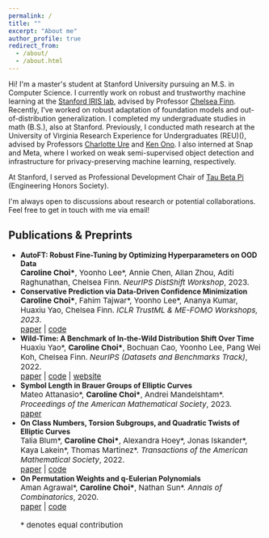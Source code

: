```yaml
---
permalink: /
title: ""
excerpt: "About me"
author_profile: true
redirect_from: 
  - /about/
  - /about.html
---
```


[//]: # (Hi! I'm Caroline, a Master's student at Stanford University studying Computer Science. )

[//]: # (I am fortunate to be advised by Prof. Chelsea Finn and part of the Stanford IRIS lab.)

[//]: # ()
[//]: # (My research interests lie in machine learning. )

[//]: # (Recently, I've worked on trustworthy machine learning, specifically robust adaptation of foundation models and understanding real-world distribution shifts.)

[//]: # (I aim to draw inspiration from mathematics and cognitive science to develop more robust and interpretable machine learning algorithms.)

[//]: # ()
[//]: # (Previously, I did my undergraduate in mathematics &#40;B.S.&#41; at Stanford.)

[//]: # ()
[//]: # (Please reach out via email if you would like to chat about research or collaboration!)

Hi! I'm a master's student at Stanford University pursuing an M.S. in Computer Science.
I currently work on robust and trustworthy machine learning at the [Stanford IRIS lab](https://irislab.stanford.edu), advised by Professor [Chelsea Finn](https://ai.stanford.edu/~cbfinn/).
Recently, I've worked on robust adaptation of foundation models and out-of-distribution generalization.
I completed my undergraduate studies in math (B.S.), also at Stanford.
Previously, I conducted math research at the University of Virginia Research Experience for Undergraduates (REU)(), advised by Professors [Charlotte Ure](https://about.illinoisstate.edu/cure/) and [Ken Ono](https://uva.theopenscholar.com/ken-ono/).
I also interned at Snap and Meta, where I worked on weak semi-supervised object detection and infrastructure for privacy-preserving machine learning, respectively.

At Stanford, I served as Professional Development Chair of [Tau Beta Pi](https://tbp.stanford.edu/professional/) (Engineering Honors Society).

I'm always open to discussions about research or potential collaborations. Feel free to get in touch with me via email!

Publications & Preprints
------
- <span style="font-weight:bold;">AutoFT: Robust Fine-Tuning by Optimizing Hyperparameters on OOD Data</span><br>
  <span style="font-size:4mm;"><strong>Caroline Choi\*</strong>, Yoonho Lee\*, Annie Chen, Allan Zhou, Aditi Raghunathan, Chelsea Finn. *NeurIPS DistShift Workshop*, 2023.</span><br>
  <span style="font-size:4mm;">
- <span style="font-weight:bold;">Conservative Prediction via Data-Driven Confidence Minimization</span><br>
  <span style="font-size:4mm;"><strong>Caroline Choi\*</strong>, Fahim Tajwar\*, Yoonho Lee\*, Ananya Kumar, Huaxiu Yao, Chelsea Finn. *ICLR TrustML & ME-FOMO Workshops, 2023*.</span><br>
  <span style="font-size:4mm;">[paper](https://arxiv.org/abs/2306.04974) | [code](https://github.com/tajwarfahim/dcm)</span>
- <span style="font-weight:bold;">Wild-Time: A Benchmark of In-the-Wild Distribution Shift Over Time</span><br>
  <span style="font-size:4mm;">Huaxiu Yao\*, <strong>Caroline Choi\*</strong>, Bochuan Cao, Yoonho Lee, Pang Wei Koh, Chelsea Finn. *NeurIPS (Datasets and Benchmarks Track)*, 2022.</span><br>
  <span style="font-size:4mm;">[paper](https://arxiv.org/abs/2211.14238) | [code](https://github.com/huaxiuyao/Wild-Time) | [website](https://wild-time.github.io) </span>
- <span style="font-weight:bold;">Symbol Length in Brauer Groups of Elliptic Curves</span><br>
  <span style="font-size:4mm;">Mateo Attanasio\*, <strong>Caroline Choi\*</strong>, Andrei Mandelshtam\*. *Proceedings of the American Mathematical Society*, 2023.</span><br>
  <span style="font-size:4mm;">[paper](https://arxiv.org/abs/2107.10886)</span>
- <span style="font-weight:bold;">On Class Numbers, Torsion Subgroups, and Quadratic Twists of Elliptic Curves</span><br>
  <span style="font-size:4mm;">Talia Blum\*, <strong>Caroline Choi\*</strong>, Alexandra Hoey\*, Jonas Iskander\*, Kaya Lakein\*, Thomas Martinez\*. *Transactions of the American Mathematical Society*, 2022.</span><br>
  <span style="font-size:4mm;">[paper](https://arxiv.org/abs/2007.08756) | [code](https://github.com/cchoi1/class-numbers)</span>
- <span style="font-weight:bold;">On Permutation Weights and q-Eulerian Polynomials</span><br>
  <span style="font-size:4mm;">Aman Agrawal\*, <strong>Caroline Choi\*</strong>, Nathan Sun\*. *Annals of Combinatorics*, 2020.</span><br>
  <span style="font-size:4mm;">[paper](https://arxiv.org/abs/1809.07398) | [code](https://github.com/cchoi1/permutation-weights)</span>
<br><br>
<span style="font-size:4mm;">\* denotes equal contribution</span>
